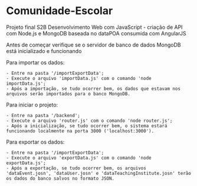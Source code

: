 # Comunidade-Escolar
Projeto final S2B Desenvolvimento Web com JavaScript - criação de API com Node.js e MongoDB baseada no dataPOA consumida com AngularJS

Antes de começar verifique se o servidor de banco de dados MongoDB está inicializado e funcionando

Para importar os dados:

    - Entre na pasta '/importExportData';
    - Execute o arquivo 'importData.js' com o comando 'node importData.js';
    - Após a importação, se tudo ocorrer bem, os dados que estavam nos arquivos serão importados para o banco MongoDB.

Para iniciar o projeto:

    - Entre na pasta '/backend';
    - Execute o arquivo 'router.js' com o comando 'node router.js';
    - Após a inicialização, se tudo ocorrer bem, o sistema estará funcionando localmente na porta 3000 ('localhost:3000').

Para exportar os dados:

    - Entre na pasta '/importExportData';
    - Execute o arquivo 'exportData.js' com o comando 'node exportData.js';
    - Após a exportação, se tudo ocorrer bem, os arquivos 'dataEvent.josn', 'dataUser.josn' e 'dataTeachingInstitute.josn' terão os dados do banco salvos no formato JSON.

